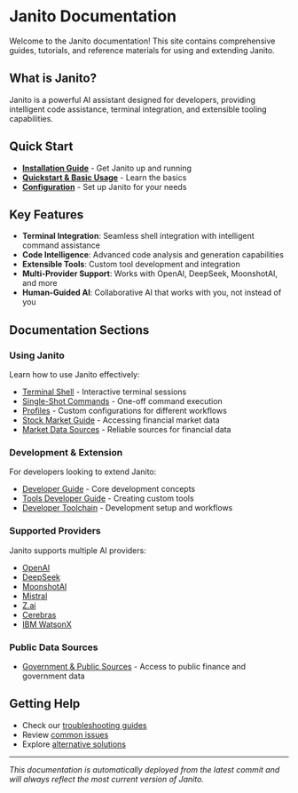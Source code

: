 # Janito Documentation

Welcome to the Janito documentation! This site contains comprehensive guides, tutorials, and reference materials for using and extending Janito.

## What is Janito?

Janito is a powerful AI assistant designed for developers, providing intelligent code assistance, terminal integration, and extensible tooling capabilities.

## Quick Start

- [**Installation Guide**](guides/installation.md) - Get Janito up and running
- [**Quickstart & Basic Usage**](guides/using.md) - Learn the basics
- [**Configuration**](guides/configuration.md) - Set up Janito for your needs

## Key Features

- **Terminal Integration**: Seamless shell integration with intelligent command assistance
- **Code Intelligence**: Advanced code analysis and generation capabilities
- **Extensible Tools**: Custom tool development and integration
- **Multi-Provider Support**: Works with OpenAI, DeepSeek, MoonshotAI, and more
- **Human-Guided AI**: Collaborative AI that works with you, not instead of you

## Documentation Sections

### Using Janito

Learn how to use Janito effectively:

- [Terminal Shell](guides/terminal-shell.md) - Interactive terminal sessions
- [Single-Shot Commands](guides/single-shot-terminal.md) - One-off command execution
- [Profiles](guides/profiles.md) - Custom configurations for different workflows
- [Stock Market Guide](guides/stock-market-guide.md) - Accessing financial market data
- [Market Data Sources](guides/market-data-sources.md) - Reliable sources for financial data

### Development & Extension

For developers looking to extend Janito:

- [Developer Guide](guides/developing.md) - Core development concepts
- [Tools Developer Guide](guides/tools-developer-guide.md) - Creating custom tools
- [Developer Toolchain](meta/developer-toolchain.md) - Development setup and workflows

### Supported Providers

Janito supports multiple AI providers:

- [OpenAI](openai-setup.md)
- [DeepSeek](deepseek-setup.md)
- [MoonshotAI](moonshotai-setup.md)
- [Mistral](mistral-setup.md)
- [Z.ai](z-ai-setup.md)
- [Cerebras](cerebras-setup.md)
- [IBM WatsonX](ibm-setup.md)

### Public Data Sources

- [Government & Public Sources](public-sources.md) - Access to public finance and government data

## Getting Help

- Check our [troubleshooting guides](guides/configuration.md)
- Review [common issues](guides/using.md)
- Explore [alternative solutions](alternatives.md)

---

*This documentation is automatically deployed from the latest commit and will always reflect the most current version of Janito.*